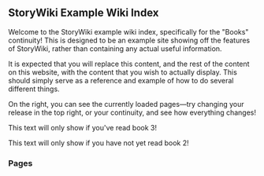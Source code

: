 <article>

## StoryWiki Example Wiki Index

Welcome to the StoryWiki example wiki index, specifically for the "Books"
continuity! This is designed to be an example site showing off the features of
StoryWiki, rather than containing any actual useful information.

It is expected that you will replace this content, and the rest of the content
on this website, with the content that you wish to actually display. This should
simply serve as a reference and example of how to do several different things.

On the right, you can see the currently loaded pages&mdash;try changing your
release in the top right, or your continuity, and see how everything changes!

<o-b3>This text will only show if you've read book 3!</o-b3>

<x-b2>This text will only show if you have not yet read book 2!</x-b2>

</article>

<aside>

### Pages

</aside>